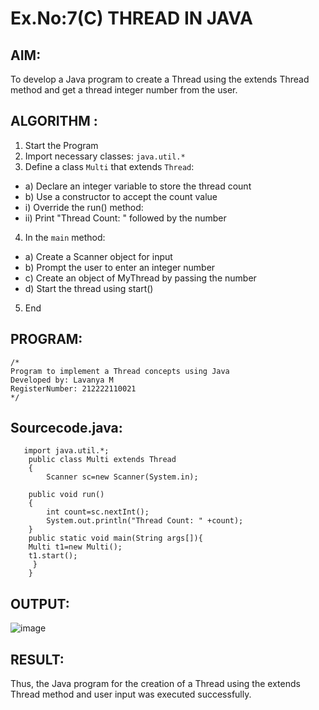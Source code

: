 # Ex.No:7(C)             THREAD IN JAVA
## AIM:
To develop a Java program to create a Thread using the extends Thread method and get a thread integer number from the user.


## ALGORITHM :
1.  Start the Program
2.	Import necessary classes: `java.util.*`
3.	Define a class `Multi` that extends `Thread`:
-	a) Declare an integer variable to store the thread count 
-	b) Use a constructor to accept the count value
-	i) Override the run() method:
-	ii) Print "Thread Count: " followed by the number
4.	In the `main` method:
-	a)  Create a Scanner object for input
-	b) Prompt the user to enter an integer number
-	c) Create an object of MyThread by passing the number
-	d) Start the thread using start()


5.	End





## PROGRAM:
 ```
/*
Program to implement a Thread concepts using Java
Developed by: Lavanya M
RegisterNumber: 212222110021
*/
```

## Sourcecode.java:

```
   import java.util.*;
    public class Multi extends Thread
    {  
        Scanner sc=new Scanner(System.in);
        
    public void run()
    {  
        int count=sc.nextInt();
        System.out.println("Thread Count: " +count);  
    }  
    public static void main(String args[]){  
    Multi t1=new Multi();  
    t1.start();  
     }  
    }
```





## OUTPUT:


![image](https://github.com/user-attachments/assets/191cbb5c-953c-4f81-87b1-5bc1129a6f9d)


## RESULT:
Thus, the Java program for the creation of a Thread using the extends Thread method and user input was executed successfully.







